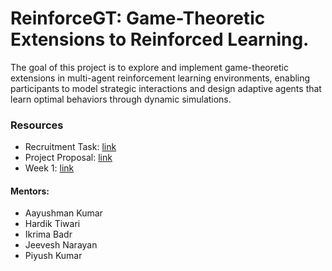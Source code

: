 # ReinforceGT: Game-Theoretic Extensions to Reinforced Learning.
The goal of this project is to explore and implement game-theoretic extensions in multi-agent reinforcement learning environments, enabling participants to model strategic interactions and design adaptive agents that learn optimal behaviors through dynamic simulations.

### Resources
- Recruitment Task: [link](Recruitment-Task/) 
- Project Proposal: [link](Week-0/)
- Week 1: [link](Week-1/)

#### Mentors:
- Aayushman Kumar
- Hardik Tiwari
- Ikrima Badr
- Jeevesh Narayan
- Piyush Kumar